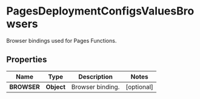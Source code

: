 

# PagesDeploymentConfigsValuesBrowsers

Browser bindings used for Pages Functions.

## Properties

| Name | Type | Description | Notes |
|------------ | ------------- | ------------- | -------------|
|**BROWSER** | **Object** | Browser binding. |  [optional] |




